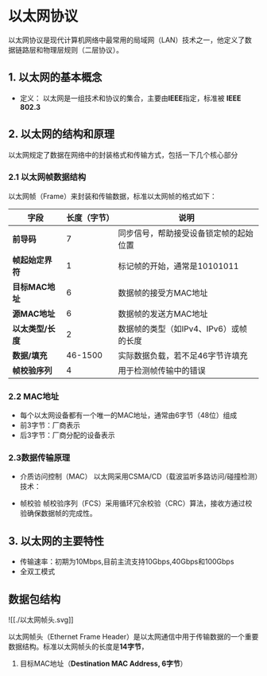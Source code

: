 # 以太网协议



以太网协议是现代计算机网络中最常用的局域网（LAN）技术之一，他定义了数据链路层和物理层规则（二层协议）。

## 1. 以太网的基本概念

* 定义：
  以太网是一组技术和协议的集合，主要由**IEEE**指定，标准被 **IEEE 802.3**

## 2. 以太网的结构和原理
以太网规定了数据在网络中的封装格式和传输方式，包括一下几个核心部分

### 2.1 以太网帧数据结构
以太网帧（Frame）来封装和传输数据，标准以太网帧的格式如下：

| 字段          | 长度（字节）  | 说明                      |
| ----------- | ------- | ----------------------- |
| **前导码**     | 7       | 同步信号，帮助接受设备锁定帧的起始位置     |
| **帧起始定界符**  | 1       | 标记帧的开始，通常是10101011      |
| **目标MAC地址** | 6       | 数据帧的接受方MAC地址            |
| **源MAC地址**  | 6       | 数据帧的发送方MAC地址            |
| **以太类型/长度** | 2       | 数据帧的类型（如IPv4、IPv6）或帧的长度 |
| **数据/填充**   | 46-1500 | 实际数据负载，若不足46字节许填充       |
| **帧校验序列**   | 4       | 用于检测帧传输中的错误             |

### 2.2 MAC地址

* 每个以太网设备都有一个唯一的MAC地址，通常由6字节（48位）组成
* 前3字节：厂商表示
* 后3字节：厂商分配的设备表示

### 2.3数据传输原理

* 介质访问控制（MAC）
  以太网采用CSMA/CD（载波监听多路访问/碰撞检测）技术：

* 帧校验
  帧校验序列（FCS）采用循环冗余校验（CRC）算法，接收方通过校验确保数据帧的完成性。

## 3. 以太网的主要特性

* 传输速率：初期为10Mbps,目前主流支持10Gbps,40Gbps和100Gbps
* 全双工模式

## 数据包结构
![[./以太网帧头.svg]]


以太网帧头（Ethernet Frame Header）是以太网通信中用于传输数据的一个重要数据结构。标准以太网帧头的长度是**14字节**，

1. 目标MAC地址（**Destination MAC Address, 6字节**）
